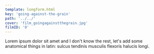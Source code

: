 ```yaml
---
template: longform.html
key: 'going-against-the-grain'
path: '../../'
cover: 'film_goingagainstthegrain.jpg'
filmID: '0'
---
```


Lorem ipsum dolor sit amet and I don't know the rest, let's add some anatomical things in latin: sulcus tendinis musculis flexoris halucis longi.